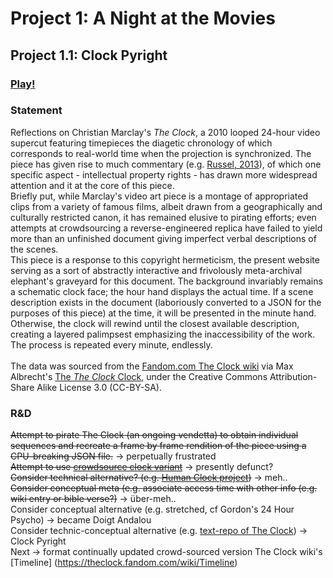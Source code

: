 # Project 1: A Night at the Movies

## Project 1.1: Clock Pyright

### [Play!](https://ylliez.github.io/CART263/projects/proj01_movieNight/proj01_clockPyright/)

### Statement
Reflections on Christian Marclay's *The Clock*, a 2010 looped 24-hour video supercut featuring timepieces the diagetic chronology of which corresponds to real-world time when the projection is synchronized. The piece has given rise to much commentary (e.g. [Russel, 2013](http://catherinerussell.ca/wp-content/uploads/2013/10/Russell-FW-54-2-Archival-Cinephilia-in-The-Clock.pdf)), of which one specific aspect - intellectual property rights - has drawn more widespread attention and it at the core of this piece.<br>
Briefly put, while Marclay's video art piece is a montage of appropriated clips from a variety of famous films, albeit drawn from a geographically and culturally restricted canon, it has remained elusive to pirating efforts; even attempts at crowdsourcing a reverse-engineered replica have failed to yield more than an unfinished document giving imperfect verbal descriptions of the scenes.<br>
This piece is a response to this copyright hermeticism, the present website serving as a sort of abstractly interactive and frivolously meta-archival elephant's graveyard for this document. The background invariably remains a schematic clock face; the hour hand displays the actual time. If a scene description exists in the document (laboriously converted to a JSON for the purposes of this piece) at the time, it will be presented in the minute hand. Otherwise, the clock will rewind until the closest available description, creating a layered palimpsest emphasizing the inaccessibility of the work. The process is repeated every minute, endlessly.<br><br>
The data was sourced from the [Fandom.com The Clock wiki](https://theclock.fandom.com/wiki/) via Max Albrecht's [The *The Clock* Clock](http://clockclock.ars.is/), under the Creative Commons Attribution-Share Alike License 3.0 (CC-BY-SA).

### R&D

~~Attempt to pirate The Clock (an ongoing vendetta) to obtain individual sequences and recreate a frame by frame rendition of the piece using a CPU-breaking JSON file.~~ -> perpetually frustrated<br>
~~Attempt to use [crowdsource clock variant](https://theclockmarclay.wikia.com/wiki/Crowdsourcing-The-Clock)~~ -> presently defunct?<br>
~~Consider technical alternative? (e.g. [Human Clock project](https://humanclock.com/))~~ -> meh..<br>
~~Consider conceptual meta (e.g. associate access time with other info (e.g. wiki entry or bible verse?)~~ -> über-meh..<br>
Consider conceptual alternative (e.g. stretched, cf Gordon's 24 Hour Psycho) -> became Doigt Andalou<br>
Consider technic-conceptual alternative (e.g. [text-repo of The Clock](http://clockclock.ars.is/)) -> Clock Pyright<br>
Next -> format continually updated crowd-sourced version The Clock wiki's [Timeline] (https://theclock.fandom.com/wiki/Timeline)
